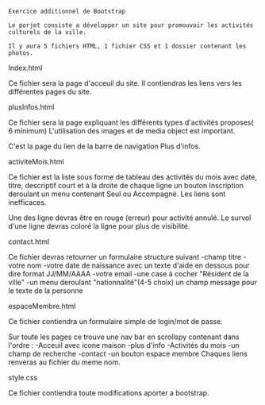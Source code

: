 	Exercice additionnel de Bootstrap 

	Le porjet consiste a développer un site pour promouvoir les activités culturels de la ville.

	Il y aura 5 fichiers HTML, 1 fichier CSS et 1 dossier contenant les photos.

Index.html

Ce fichier sera la page d'acceuil du site. 
Il contiendras les liens vers les différentes pages du site.

plusInfos.html 

Ce fichier sera la page expliquant les différents types d'activités proposes( 6 minimum)
L'utilisation des images et de media object est important.

C'est la page du lien de la barre de navigation Plus d'infos.

activiteMois.html

Ce fichier est la liste sous forme de tableau des activités du mois avec date, titre, descriptif court et à la droite de chaque ligne un bouton Inscription deroulant un menu contenant Seul ou Accompagné. Les liens sont inefficaces.

Une des ligne devras être en rouge (erreur) pour activité annulé. Le survol d'une ligne devras coloré la ligne pour plus de visibilité.

contact.html

Ce fichier devras retourner un formulaire structure  suivant 
-champ titre 
-votre nom 
-votre date de naissance avec un texte d'aide en dessous pour dire format JJ/MM/AAAA
-votre email
-une case à cocher "Résident de la ville"
-un menu deroulant "nationnalité"(4-5 choix)
un champ message pour le texte de la personne

espaceMembre.html

Ce fichier contiendra un formulaire simple de login/mot de passe.

Sur toute les pages ce trouve une nav bar en scrollspy contenant  dans l'ordre :
-Acceuil avec icone maison 
-plus d'info
-Activités du mois 
-un champ de recherche
-contact
-un bouton espace membre
 Chaques liens renveras au fichier du meme nom.

 style.css

 Ce fichier contiendra toute modifications aporter a bootstrap.
